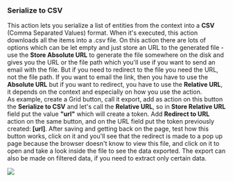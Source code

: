 ### Serialize to CSV

This action lets you serialize a list of entities from the context into a **CSV** \(Comma Separated Values\) format. When it's executed, this action downloads all the items into a .csv file. On this action there are lots of options which can be let empty and just store an URL to the generated file - use the **Store Absolute URL** to generate the file somewhere on the disk and gives you the URL or the file path which you'll use if you want to send an email with the file. But if you need to redirect to the file you need the URL, not the file path. If you want to email the link, then you have to use the **Absolute URL** but if you want to redirect, you have to use the **Relative URL**, it depends on the context and especially on how you use the action.  
As example, create a Grid button, call it export, add as action on this button the **Serialize to CSV** and let's call the **Relative URL**, so in **Store Relative URL** field put the value **"url"** which will create a token. Add **Redirect to URL** action on the same button, and on the URL field put the token previously created: **\[url\]**. After saving and getting back on the page, test how this button works, click on it and you'll see that the redirect is made to a pop up page because the browser doesn't know to view this file, and click on it to open and take a look inside the file to see the data exported. The export can also be made on filtered data, if you need to extract only certain data.

![](http://static.dnnsharp.com/documentation/SerializeToCSV.png)

